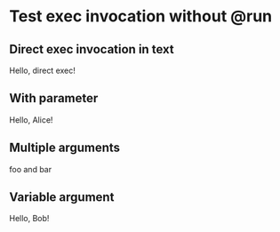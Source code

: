 # Test exec invocation without @run

## Direct exec invocation in text

Hello, direct exec!
## With parameter

Hello, Alice!
## Multiple arguments

foo and bar
## Variable argument

Hello, Bob!
